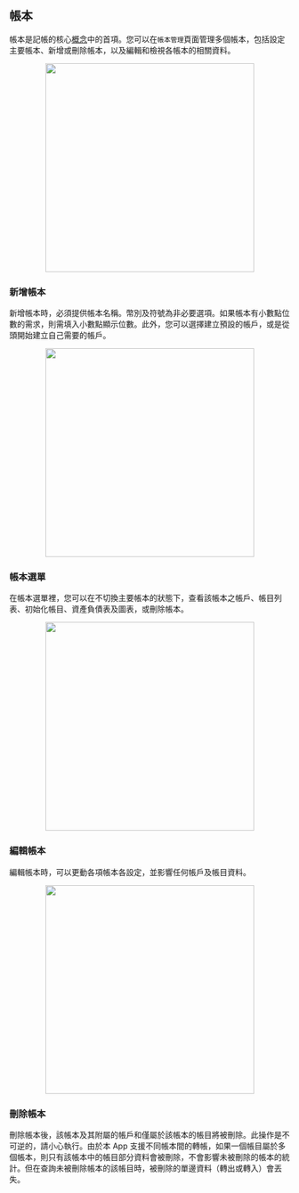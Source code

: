 ## 帳本

帳本是記帳的核心[概念](concept.md)中的首項。您可以在`帳本管理`頁面管理多個帳本，包括設定主要帳本、新增或刪除帳本，以及編輯和檢視各帳本的相關資料。

<div align="center">

<img src="imgs/book-1.png" alt="" width="375">

</div>

### 新增帳本

新增帳本時，必須提供帳本名稱。幣別及符號為非必要選項。如果帳本有小數點位數的需求，則需填入小數點顯示位數。此外，您可以選擇建立預設的帳戶，或是從頭開始建立自己需要的帳戶。

<div align="center">

<img src="imgs/book-3.png" alt="" width="375">

</div>

### 帳本選單

在帳本選單裡，您可以在不切換主要帳本的狀態下，查看該帳本之帳戶、帳目列表、初始化帳目、資產負債表及圖表，或刪除帳本。

<div align="center">

<img src="imgs/book-2.png" alt="" width="375">

</div>

### 編輯帳本

編輯帳本時，可以更動各項帳本各設定，並影響任何帳戶及帳目資料。

<div align="center">

<img src="imgs/book-4.png" alt="" width="375">

</div>

### 刪除帳本

刪除帳本後，該帳本及其附屬的帳戶和僅屬於該帳本的帳目將被刪除。此操作是不可逆的，請小心執行。由於本 App 支援不同帳本間的轉帳，如果一個帳目屬於多個帳本，則只有該帳本中的帳目部分資料會被刪除，不會影響未被刪除的帳本的統計。但在查詢未被刪除帳本的該帳目時，被刪除的單邊資料（轉出或轉入）會丟失。